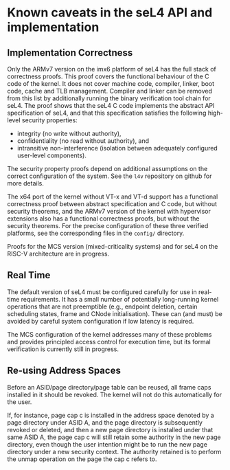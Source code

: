 <!--
    Copyright 2014, General Dynamics C4 Systems

    SPDX-License-Identifier: GPL-2.0-only
-->

# Known caveats in the seL4 API and implementation

## Implementation Correctness

Only the ARMv7 version on the imx6 platform of seL4 has the full stack of
correctness proofs. This proof covers the functional behaviour of the C code of
the kernel. It does not cover machine code, compiler, linker, boot code, cache
and TLB management. Compiler and linker can be removed from this list by
additionally running the binary verification tool chain for seL4. The proof
shows that the seL4 C code implements the abstract API specification of seL4,
and that this specification satisfies the following high-level security
properties:

  * integrity (no write without authority),
  * confidentiality (no read without authority), and
  * intransitive non-interference (isolation between adequately
    configured user-level components).

The security property proofs depend on additional assumptions on the correct
configuration of the system. See the `l4v` repository on github for more
details.

The x64 port of the kernel without VT-x and VT-d support has a functional
correctness proof between abstract specification and C code, but without
security theorems, and the ARMv7 version of the kernel with hypervisor
extensions also has a functional correctness proofs, but without the security
theorems. For the precise configuration of these three verified platforms, see
the corresponding files in the `config/` directory.

Proofs for the MCS version (mixed-criticality systems) and for seL4 on the
RISC-V architecture are in progress.


## Real Time

The default version of seL4 must be configured carefully for use in real-time
requirements. It has a small number of potentially long-running kernel
operations that are not preemptible (e.g., endpoint deletion, certain
scheduling states, frame and CNode initialisation). These can (and must) be
avoided by careful system configuration if low latency is required.

The MCS configuration of the kernel addresses many of these problems and
provides principled access control for execution time, but its formal
verification is currently still in progress.


## Re-using Address Spaces

Before an ASID/page directory/page table can be reused, all frame caps
installed in it should be revoked. The kernel will not do this automatically
for the user.

If, for instance, page cap c is installed in the address space denoted by a
page directory under ASID A, and the page directory is subsequently revoked or
deleted, and then a new page directory is installed under that same ASID A,
the page cap c will still retain some authority in the new page directory,
even though the user intention might be to run the new page directory under a
new security context. The authority retained is to perform the unmap operation
on the page the cap c refers to.

